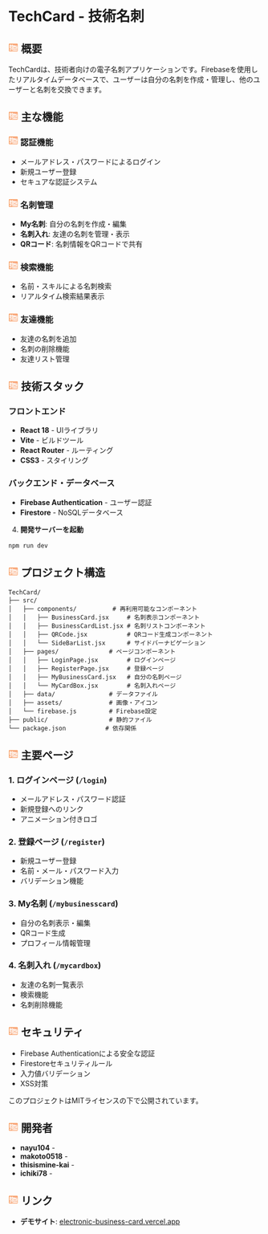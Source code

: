 # TechCard - 技術名刺

## <img src="src/assets/Icon.png" width="20" height="20" /> 概要

TechCardは、技術者向けの電子名刺アプリケーションです。Firebaseを使用したリアルタイムデータベースで、ユーザーは自分の名刺を作成・管理し、他のユーザーと名刺を交換できます。

## <img src="src/assets/Icon.png" width="20" height="20" /> 主な機能

### <img src="src/assets/Icon.png" width="20" height="20" /> 認証機能
- メールアドレス・パスワードによるログイン
- 新規ユーザー登録
- セキュアな認証システム

### <img src="src/assets/Icon.png" width="20" height="20" /> 名刺管理
- **My名刺**: 自分の名刺を作成・編集
- **名刺入れ**: 友達の名刺を管理・表示
- **QRコード**: 名刺情報をQRコードで共有

### <img src="src/assets/Icon.png" width="20" height="20" /> 検索機能
- 名前・スキルによる名刺検索
- リアルタイム検索結果表示

### <img src="src/assets/Icon.png" width="20" height="20" /> 友達機能
- 友達の名刺を追加
- 名刺の削除機能
- 友達リスト管理

## <img src="src/assets/Icon.png" width="20" height="20" /> 技術スタック

### フロントエンド
- **React 18** - UIライブラリ
- **Vite** - ビルドツール
- **React Router** - ルーティング
- **CSS3** - スタイリング

### バックエンド・データベース
- **Firebase Authentication** - ユーザー認証
- **Firestore** - NoSQLデータベース


4. **開発サーバーを起動**
```bash
npm run dev
```


## <img src="src/assets/Icon.png" width="20" height="20" /> プロジェクト構造

```
TechCard/
├── src/
│   ├── components/          # 再利用可能なコンポーネント
│   │   ├── BusinessCard.jsx     # 名刺表示コンポーネント
│   │   ├── BusinessCardList.jsx # 名刺リストコンポーネント
│   │   ├── QRCode.jsx           # QRコード生成コンポーネント
│   │   └── SideBarList.jsx      # サイドバーナビゲーション
│   ├── pages/              # ページコンポーネント
│   │   ├── LoginPage.jsx        # ログインページ
│   │   ├── RegisterPage.jsx     # 登録ページ
│   │   ├── MyBusinessCard.jsx   # 自分の名刺ページ
│   │   └── MyCardBox.jsx        # 名刺入れページ
│   ├── data/               # データファイル
│   ├── assets/             # 画像・アイコン
│   └── firebase.js         # Firebase設定
├── public/                 # 静的ファイル
└── package.json           # 依存関係
```


## <img src="src/assets/Icon.png" width="20" height="20" /> 主要ページ

### 1. ログインページ (`/login`)
- メールアドレス・パスワード認証
- 新規登録へのリンク
- アニメーション付きロゴ

### 2. 登録ページ (`/register`)
- 新規ユーザー登録
- 名前・メール・パスワード入力
- バリデーション機能

### 3. My名刺 (`/mybusinesscard`)
- 自分の名刺表示・編集
- QRコード生成
- プロフィール情報管理

### 4. 名刺入れ (`/mycardbox`)
- 友達の名刺一覧表示
- 検索機能
- 名刺削除機能

## <img src="src/assets/Icon.png" width="20" height="20" /> セキュリティ

- Firebase Authenticationによる安全な認証
- Firestoreセキュリティルール
- 入力値バリデーション
- XSS対策




このプロジェクトはMITライセンスの下で公開されています。

## <img src="src/assets/Icon.png" width="20" height="20" /> 開発者

- **nayu104** - 
- **makoto0518** - 
- **thisismine-kai** - 
- **ichiki78** - 

## <img src="src/assets/Icon.png" width="20" height="20" /> リンク

- **デモサイト**: [electronic-business-card.vercel.app](https://electronic-business-card.vercel.app)
